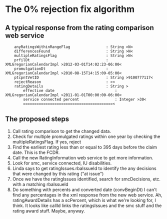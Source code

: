 # The 0% rejection fix algorithm

## A typical response from the rating comparison web service

```
    anyRatingsWithinRangeFlag                : String >N<
    differencesFound                         : String >N<
    multipleRatingsFlag                      : String >N<
    prfilDt                                  : XMLGregorianCalendarImpl >2012-03-01T14:02:23-06:00<
    promulgationDt                           : XMLGregorianCalendarImpl >2010-08-15T14:15:09-05:00<
    ptcpntVetID                              : String >9100777117<
    rejectReason                             : ><
    ratingDetails                            : String >
        effective date                           : XMLGregorianCalendarImpl >2011-01-01T00:00:00-06:00<
        service connected percent                : Integer >30<
        ========================================<
```

## The proposed steps
1. Call rating comparison to get the changed data.
1. Check for multiple promulgated ratings within one year by checking
    the multipleRatingsFlag.  If yes, reject
1. Find the earliest rating less than or equal to 395 days before the claim date.
This is the FCDR.
1. Call the new RatingInformation web service to get more information.
1. Look for smc, service connected, IU disabilities.
1. Linda says to get ratingIssues.rbaIssueId to identify the any
decisions that were changed by this rating ("at issue")
1. Once we have the ratingIssues identified, search for smcDecisions, etc.
with a matching rbaIssueId
1. Do something with percents and converted date (convBeginDt)
I can't find any percentages in the xml response from the new
web service.  Ah, ratingAwardDetails has a scPercent, which is
what we're looking for, I think.  It looks like callId links
the ratingsIssues and the smc stuff and the rating award stuff.
Maybe, anyway.
